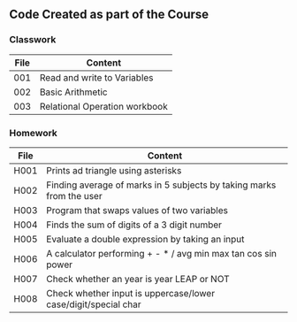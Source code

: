 ## Code Created as part of the Course

### Classwork
|File|Content|
|---|---|
|001|Read and write to Variables|
|002|Basic Arithmetic|
|003|Relational Operation workbook|


### Homework

|File|Content|
|---|---|
|H001|Prints ad triangle using asterisks|
|H002|Finding average of marks in 5 subjects by taking marks from the user|
|H003|Program that swaps values of two variables|
|H004|Finds the sum of digits of a 3 digit number|
|H005|Evaluate a double expression by taking an input|
|H006|A calculator performing + - * / avg min max tan cos sin power|
|H007|Check whether an year is year LEAP or NOT|
|H008|Check whether input is uppercase/lower case/digit/special char|

